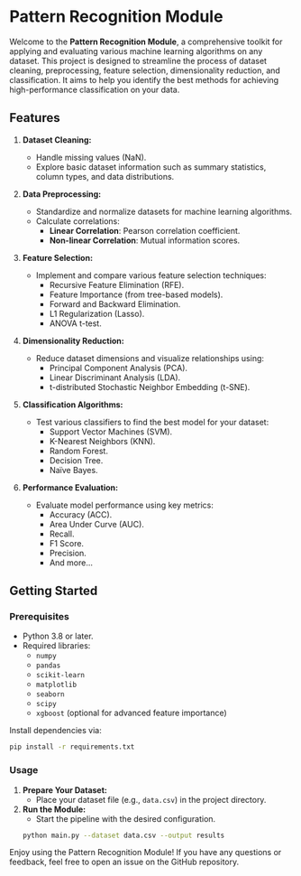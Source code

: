 # Pattern Recognition Module

Welcome to the **Pattern Recognition Module**, a comprehensive toolkit for applying and evaluating various machine learning algorithms on any dataset. This project is designed to streamline the process of dataset cleaning, preprocessing, feature selection, dimensionality reduction, and classification. It aims to help you identify the best methods for achieving high-performance classification on your data.

## Features

1. **Dataset Cleaning:**
   - Handle missing values (NaN).
   - Explore basic dataset information such as summary statistics, column types, and data distributions.

2. **Data Preprocessing:**
   - Standardize and normalize datasets for machine learning algorithms.
   - Calculate correlations:
     - **Linear Correlation**: Pearson correlation coefficient.
     - **Non-linear Correlation**: Mutual information scores.

3. **Feature Selection:**
   - Implement and compare various feature selection techniques:
     - Recursive Feature Elimination (RFE).
     - Feature Importance (from tree-based models).
     - Forward and Backward Elimination.
     - L1 Regularization (Lasso).
     - ANOVA t-test.

4. **Dimensionality Reduction:**
   - Reduce dataset dimensions and visualize relationships using:
     - Principal Component Analysis (PCA).
     - Linear Discriminant Analysis (LDA).
     - t-distributed Stochastic Neighbor Embedding (t-SNE).

5. **Classification Algorithms:**
   - Test various classifiers to find the best model for your dataset:
     - Support Vector Machines (SVM).
     - K-Nearest Neighbors (KNN).
     - Random Forest.
     - Decision Tree.
     - Naïve Bayes.

6. **Performance Evaluation:**
   - Evaluate model performance using key metrics:
     - Accuracy (ACC).
     - Area Under Curve (AUC).
     - Recall.
     - F1 Score.
     - Precision.
     - And more...

## Getting Started

### Prerequisites
- Python 3.8 or later.
- Required libraries:
  - `numpy`
  - `pandas`
  - `scikit-learn`
  - `matplotlib`
  - `seaborn`
  - `scipy`
  - `xgboost` (optional for advanced feature importance)

Install dependencies via:
```bash
pip install -r requirements.txt
```

### Usage
1. **Prepare Your Dataset:**
   - Place your dataset file (e.g., `data.csv`) in the project directory.
2. **Run the Module:**
   - Start the pipeline with the desired configuration.
   ```bash
   python main.py --dataset data.csv --output results
   ```


Enjoy using the Pattern Recognition Module! If you have any questions or feedback, feel free to open an issue on the GitHub repository.


